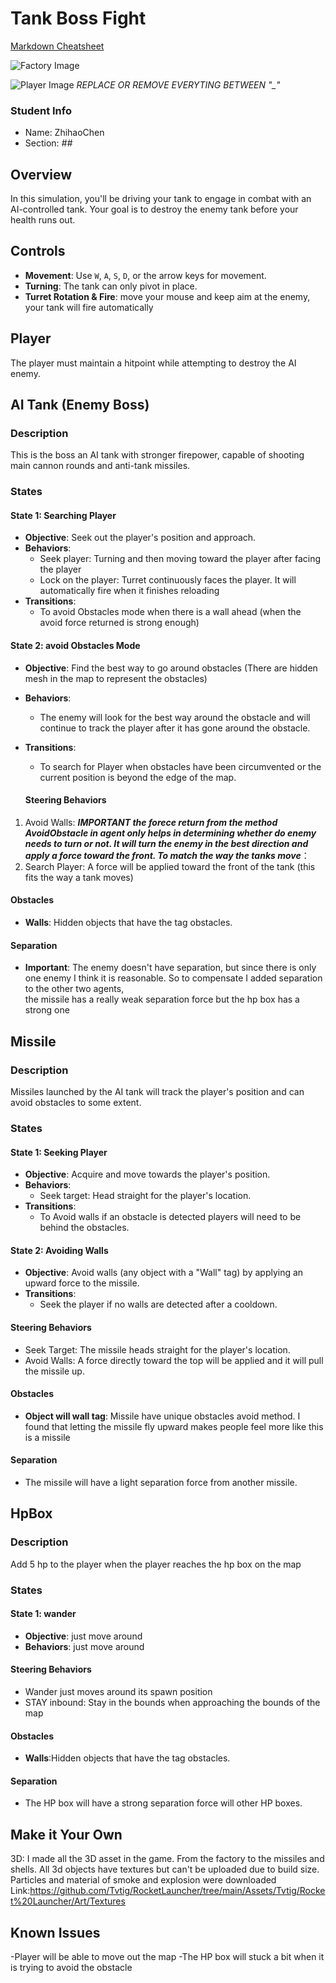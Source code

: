 # Tank Boss Fight

[Markdown Cheatsheet](https://github.com/adam-p/markdown-here/wiki/Markdown-Here-Cheatsheet)

![Factory Image](https://github.com/IGME-202-2231/project-2-eastseasaltfishnet/blob/main/RenderedImage/Factory.png)

![Player Image](https://github.com/IGME-202-2231/project-2-eastseasaltfishnet/blob/main/RenderedImage/Player.png)
_REPLACE OR REMOVE EVERYTING BETWEEN "\_"_

### Student Info

-   Name: ZhihaoChen
-   Section: _##_

## Overview
In this simulation, you'll be driving your tank to engage in combat with an AI-controlled tank. Your goal is to destroy the enemy tank before your health runs out.

## Controls
- **Movement**: Use `W`, `A`, `S`, `D`, or the arrow keys for movement.
- **Turning**: The tank can only pivot in place.
- **Turret Rotation & Fire**: move your mouse and keep aim at the enemy, your tank will fire automatically

## Player
The player must maintain a hitpoint while attempting to destroy the AI enemy.


## AI Tank (Enemy Boss)

### Description
This is the boss an AI tank with stronger firepower, capable of shooting main cannon rounds and anti-tank missiles.

### States

#### State 1: Searching Player
- **Objective**: Seek out the player's position and approach.
- **Behaviors**:
  - Seek player: Turning and then moving toward the player after facing the player
  - Lock on the player: Turret continuously faces the player. It will automatically fire when it finishes reloading
- **Transitions**:
  - To avoid Obstacles mode when there is a wall ahead (when the avoid force returned is strong enough)

#### State 2: avoid Obstacles Mode
- **Objective**: Find the best way to go around obstacles (There are hidden mesh in the map to represent the obstacles)
- **Behaviors**:
  - The enemy will look for the best way around the obstacle and will continue to track the player after it has gone around the obstacle.
- **Transitions**:
  - To search for Player when obstacles have been circumvented or the current position is beyond the edge of the map.
 
  #### Steering Behaviors
1. Avoid Walls:  ****IMPORTANT* the forece return from the method AvoidObstacle in agent only helps in determining whether do enemy needs to turn or not. It will turn the enemy in the best direction and apply a force toward the front. To match the way the tanks move***：  
2. Search Player: A force will be applied toward the front of the tank (this fits the way a tank moves)

#### Obstacles
- **Walls**: Hidden objects that have the tag obstacles.


#### Separation
- **Important**: The enemy doesn't have separation, but since there is only one enemy I think it is reasonable. So to compensate I added separation to the other two agents,  
the missile has a really weak separation force but the hp box has a strong one




## Missile

### Description
Missiles launched by the AI tank will track the player's position and can avoid obstacles to some extent.

### States

#### State 1: Seeking Player
- **Objective**: Acquire and move towards the player's position.
- **Behaviors**:
  - Seek target: Head straight for the player's location.
- **Transitions**:
  - To Avoid walls if an obstacle is detected players will need to be behind the obstacles.

#### State 2: Avoiding Walls
- **Objective**: Avoid walls (any object with a "Wall" tag) by applying an upward force to the missile.
- **Transitions**:
  - Seek the player if no walls are detected after a cooldown.

#### Steering Behaviors
- Seek Target: The missile heads straight for the player's location.
- Avoid Walls: A force directly toward the top will be applied and it will pull the missile up.

#### Obstacles
- **Object will wall tag**: Missile have unique obstacles avoid method. I found that letting the missile fly upward makes people feel more like this is a missile

#### Separation
- The missile will have a light separation force from another missile.


## HpBox

### Description
Add 5 hp to the player when the player reaches the hp box on the map

### States

#### State 1: wander
- **Objective**: just move around
- **Behaviors**: just move around

#### Steering Behaviors
- Wander just moves around its spawn position
- STAY inbound: Stay in the bounds when approaching the bounds of the map

#### Obstacles
- **Walls**:Hidden objects that have the tag obstacles.

#### Separation
- The HP box will have a strong separation force will other HP boxes.



  
## Make it Your Own
  
3D: I made all the 3D asset in the game. From the factory to the missiles and shells. All 3d objects have textures but can't be uploaded due to build size.
Particles and material of smoke and explosion were downloaded  
Link:https://github.com/Tvtig/RocketLauncher/tree/main/Assets/Tvtig/Rocket%20Launcher/Art/Textures




## Known Issues

-Player will be able to move out the map 
-The HP box will stuck a bit when it is trying to avoid the obstacle 


